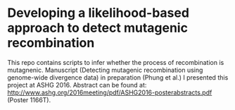 # Developing a likelihood-based approach to detect mutagenic recombination
This repo contains scripts to infer whether the process of recombination is mutagnenic.
Manuscript (Detecting mutagenic recombination using genome-wide divergence data) in preparation (Phung et al.)
I presented this project at ASHG 2016. Abstract can be found at: http://www.ashg.org/2016meeting/pdf/ASHG2016-posterabstracts.pdf (Poster 1166T).


